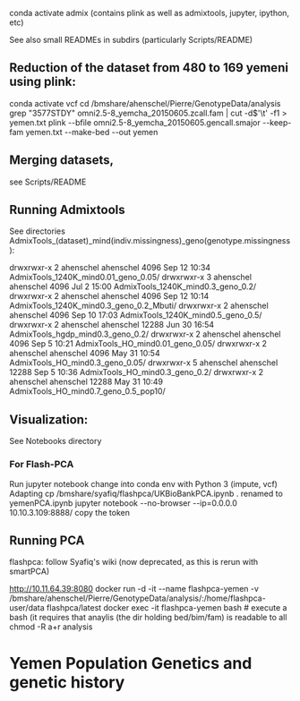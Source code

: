 conda activate admix (contains plink as well as admixtools, jupyter, ipython, etc)

See also small READMEs in subdirs (particularly Scripts/README)

## Reduction of the dataset from 480 to 169 yemeni using plink:
conda activate vcf
cd /bmshare/ahenschel/Pierre/GenotypeData/analysis
grep "3577STDY" omni2.5-8_yemcha_20150605.zcall.fam | cut -d$'\t' -f1 > yemen.txt
plink --bfile omni2.5-8_yemcha_20150605.gencall.smajor --keep-fam yemen.txt  --make-bed --out yemen

## Merging datasets,
see Scripts/README

## Running Admixtools

See directories AdmixTools_(dataset)_mind(indiv.missingness)_geno(genotype.missingness):

drwxrwxr-x 2 ahenschel ahenschel  4096 Sep 12 10:34 AdmixTools_1240K_mind0.01_geno_0.05/
drwxrwxr-x 3 ahenschel ahenschel  4096 Jul  2 15:00 AdmixTools_1240K_mind0.3_geno_0.2/
drwxrwxr-x 2 ahenschel ahenschel  4096 Sep 12 10:14 AdmixTools_1240K_mind0.3_geno_0.2_Mbuti/
drwxrwxr-x 2 ahenschel ahenschel  4096 Sep 10 17:03 AdmixTools_1240K_mind0.5_geno_0.5/
drwxrwxr-x 2 ahenschel ahenschel 12288 Jun 30 16:54 AdmixTools_hgdp_mind0.3_geno_0.2/
drwxrwxr-x 2 ahenschel ahenschel  4096 Sep  5 10:21 AdmixTools_HO_mind0.01_geno_0.05/
drwxrwxr-x 2 ahenschel ahenschel  4096 May 31 10:54 AdmixTools_HO_mind0.3_geno_0.05/
drwxrwxr-x 5 ahenschel ahenschel 12288 Sep  5 10:36 AdmixTools_HO_mind0.3_geno_0.2/
drwxrwxr-x 2 ahenschel ahenschel 12288 May 31 10:49 AdmixTools_HO_mind0.7_geno_0.5_pop10/

## Visualization:
See Notebooks directory

### For Flash-PCA
Run jupyter notebook
change into conda env with Python 3 (impute, vcf)
Adapting 
cp /bmshare/syafiq/flashpca/UKBioBankPCA.ipynb .
renamed to yemenPCA.ipynb
jupyter notebook --no-browser --ip=0.0.0.0
10.10.3.109:8888/
copy the token

## Running PCA
flashpca: follow Syafiq's wiki (now deprecated, as this is rerun with smartPCA)

http://10.11.64.39:8080
docker run -d -it --name flashpca-yemen -v /bmshare/ahenschel/Pierre/GenotypeData/analysis/:/home/flashpca-user/data flashpca/latest
docker exec -it flashpca-yemen bash # execute a bash
(it requires that anaylis (the dir holding bed/bim/fam) is readable to all
chmod -R a+r analysis

# Yemen Population Genetics and genetic history
